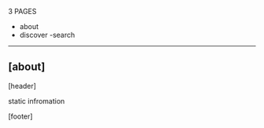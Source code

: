 3 PAGES
- about 
- discover 
-search 

--------------
[about]
-----------
[header]


static infromation 

[footer]